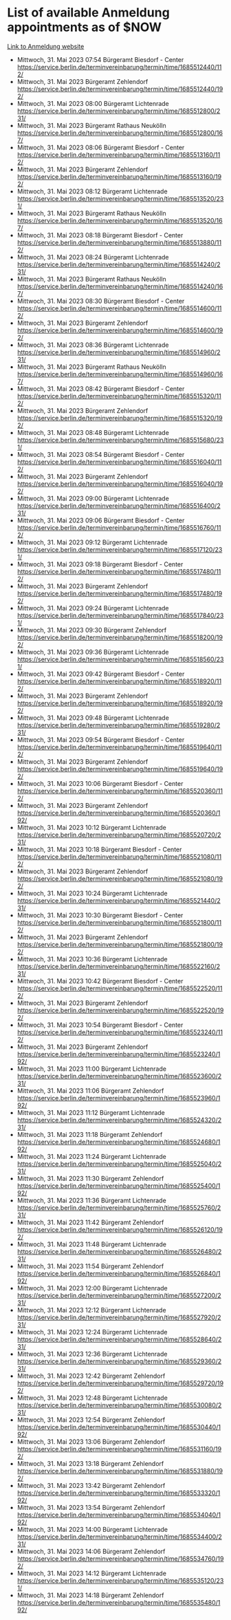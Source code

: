 # List of available Anmeldung appointments as of $NOW
[Link to Anmeldung website](https://service.berlin.de/terminvereinbarung/termin/tag.php?termin=1&anliegen[]=120686&dienstleisterlist=122210,122217,327316,122219,327312,122227,327314,122231,327346,122243,327348,122254,122252,329742,122260,329745,122262,329748,122271,327278,122273,327274,122277,327276,330436,122280,327294,122282,327290,122284,327292,122291,327270,122285,327266,122286,327264,122296,327268,150230,329760,122297,327286,122294,327284,122312,329763,122314,329775,122304,327330,122311,327334,122309,327332,317869,122281,327352,122279,329772,122283,122276,327324,122274,327326,122267,329766,122246,327318,122251,327320,122257,327322,122208,327298,122226,327300&herkunft=http%3A%2F%2Fservice.berlin.de%2Fdienstleistung%2F120686%2F)
- Mittwoch, 31. Mai 2023 07:54 Bürgeramt Biesdorf - Center https://service.berlin.de/terminvereinbarung/termin/time/1685512440/112/
- Mittwoch, 31. Mai 2023  Bürgeramt Zehlendorf https://service.berlin.de/terminvereinbarung/termin/time/1685512440/192/
- Mittwoch, 31. Mai 2023 08:00 Bürgeramt Lichtenrade https://service.berlin.de/terminvereinbarung/termin/time/1685512800/231/
- Mittwoch, 31. Mai 2023  Bürgeramt Rathaus Neukölln https://service.berlin.de/terminvereinbarung/termin/time/1685512800/167/
- Mittwoch, 31. Mai 2023 08:06 Bürgeramt Biesdorf - Center https://service.berlin.de/terminvereinbarung/termin/time/1685513160/112/
- Mittwoch, 31. Mai 2023  Bürgeramt Zehlendorf https://service.berlin.de/terminvereinbarung/termin/time/1685513160/192/
- Mittwoch, 31. Mai 2023 08:12 Bürgeramt Lichtenrade https://service.berlin.de/terminvereinbarung/termin/time/1685513520/231/
- Mittwoch, 31. Mai 2023  Bürgeramt Rathaus Neukölln https://service.berlin.de/terminvereinbarung/termin/time/1685513520/167/
- Mittwoch, 31. Mai 2023 08:18 Bürgeramt Biesdorf - Center https://service.berlin.de/terminvereinbarung/termin/time/1685513880/112/
- Mittwoch, 31. Mai 2023 08:24 Bürgeramt Lichtenrade https://service.berlin.de/terminvereinbarung/termin/time/1685514240/231/
- Mittwoch, 31. Mai 2023  Bürgeramt Rathaus Neukölln https://service.berlin.de/terminvereinbarung/termin/time/1685514240/167/
- Mittwoch, 31. Mai 2023 08:30 Bürgeramt Biesdorf - Center https://service.berlin.de/terminvereinbarung/termin/time/1685514600/112/
- Mittwoch, 31. Mai 2023  Bürgeramt Zehlendorf https://service.berlin.de/terminvereinbarung/termin/time/1685514600/192/
- Mittwoch, 31. Mai 2023 08:36 Bürgeramt Lichtenrade https://service.berlin.de/terminvereinbarung/termin/time/1685514960/231/
- Mittwoch, 31. Mai 2023  Bürgeramt Rathaus Neukölln https://service.berlin.de/terminvereinbarung/termin/time/1685514960/167/
- Mittwoch, 31. Mai 2023 08:42 Bürgeramt Biesdorf - Center https://service.berlin.de/terminvereinbarung/termin/time/1685515320/112/
- Mittwoch, 31. Mai 2023  Bürgeramt Zehlendorf https://service.berlin.de/terminvereinbarung/termin/time/1685515320/192/
- Mittwoch, 31. Mai 2023 08:48 Bürgeramt Lichtenrade https://service.berlin.de/terminvereinbarung/termin/time/1685515680/231/
- Mittwoch, 31. Mai 2023 08:54 Bürgeramt Biesdorf - Center https://service.berlin.de/terminvereinbarung/termin/time/1685516040/112/
- Mittwoch, 31. Mai 2023  Bürgeramt Zehlendorf https://service.berlin.de/terminvereinbarung/termin/time/1685516040/192/
- Mittwoch, 31. Mai 2023 09:00 Bürgeramt Lichtenrade https://service.berlin.de/terminvereinbarung/termin/time/1685516400/231/
- Mittwoch, 31. Mai 2023 09:06 Bürgeramt Biesdorf - Center https://service.berlin.de/terminvereinbarung/termin/time/1685516760/112/
- Mittwoch, 31. Mai 2023 09:12 Bürgeramt Lichtenrade https://service.berlin.de/terminvereinbarung/termin/time/1685517120/231/
- Mittwoch, 31. Mai 2023 09:18 Bürgeramt Biesdorf - Center https://service.berlin.de/terminvereinbarung/termin/time/1685517480/112/
- Mittwoch, 31. Mai 2023  Bürgeramt Zehlendorf https://service.berlin.de/terminvereinbarung/termin/time/1685517480/192/
- Mittwoch, 31. Mai 2023 09:24 Bürgeramt Lichtenrade https://service.berlin.de/terminvereinbarung/termin/time/1685517840/231/
- Mittwoch, 31. Mai 2023 09:30 Bürgeramt Zehlendorf https://service.berlin.de/terminvereinbarung/termin/time/1685518200/192/
- Mittwoch, 31. Mai 2023 09:36 Bürgeramt Lichtenrade https://service.berlin.de/terminvereinbarung/termin/time/1685518560/231/
- Mittwoch, 31. Mai 2023 09:42 Bürgeramt Biesdorf - Center https://service.berlin.de/terminvereinbarung/termin/time/1685518920/112/
- Mittwoch, 31. Mai 2023  Bürgeramt Zehlendorf https://service.berlin.de/terminvereinbarung/termin/time/1685518920/192/
- Mittwoch, 31. Mai 2023 09:48 Bürgeramt Lichtenrade https://service.berlin.de/terminvereinbarung/termin/time/1685519280/231/
- Mittwoch, 31. Mai 2023 09:54 Bürgeramt Biesdorf - Center https://service.berlin.de/terminvereinbarung/termin/time/1685519640/112/
- Mittwoch, 31. Mai 2023  Bürgeramt Zehlendorf https://service.berlin.de/terminvereinbarung/termin/time/1685519640/192/
- Mittwoch, 31. Mai 2023 10:06 Bürgeramt Biesdorf - Center https://service.berlin.de/terminvereinbarung/termin/time/1685520360/112/
- Mittwoch, 31. Mai 2023  Bürgeramt Zehlendorf https://service.berlin.de/terminvereinbarung/termin/time/1685520360/192/
- Mittwoch, 31. Mai 2023 10:12 Bürgeramt Lichtenrade https://service.berlin.de/terminvereinbarung/termin/time/1685520720/231/
- Mittwoch, 31. Mai 2023 10:18 Bürgeramt Biesdorf - Center https://service.berlin.de/terminvereinbarung/termin/time/1685521080/112/
- Mittwoch, 31. Mai 2023  Bürgeramt Zehlendorf https://service.berlin.de/terminvereinbarung/termin/time/1685521080/192/
- Mittwoch, 31. Mai 2023 10:24 Bürgeramt Lichtenrade https://service.berlin.de/terminvereinbarung/termin/time/1685521440/231/
- Mittwoch, 31. Mai 2023 10:30 Bürgeramt Biesdorf - Center https://service.berlin.de/terminvereinbarung/termin/time/1685521800/112/
- Mittwoch, 31. Mai 2023  Bürgeramt Zehlendorf https://service.berlin.de/terminvereinbarung/termin/time/1685521800/192/
- Mittwoch, 31. Mai 2023 10:36 Bürgeramt Lichtenrade https://service.berlin.de/terminvereinbarung/termin/time/1685522160/231/
- Mittwoch, 31. Mai 2023 10:42 Bürgeramt Biesdorf - Center https://service.berlin.de/terminvereinbarung/termin/time/1685522520/112/
- Mittwoch, 31. Mai 2023  Bürgeramt Zehlendorf https://service.berlin.de/terminvereinbarung/termin/time/1685522520/192/
- Mittwoch, 31. Mai 2023 10:54 Bürgeramt Biesdorf - Center https://service.berlin.de/terminvereinbarung/termin/time/1685523240/112/
- Mittwoch, 31. Mai 2023  Bürgeramt Zehlendorf https://service.berlin.de/terminvereinbarung/termin/time/1685523240/192/
- Mittwoch, 31. Mai 2023 11:00 Bürgeramt Lichtenrade https://service.berlin.de/terminvereinbarung/termin/time/1685523600/231/
- Mittwoch, 31. Mai 2023 11:06 Bürgeramt Zehlendorf https://service.berlin.de/terminvereinbarung/termin/time/1685523960/192/
- Mittwoch, 31. Mai 2023 11:12 Bürgeramt Lichtenrade https://service.berlin.de/terminvereinbarung/termin/time/1685524320/231/
- Mittwoch, 31. Mai 2023 11:18 Bürgeramt Zehlendorf https://service.berlin.de/terminvereinbarung/termin/time/1685524680/192/
- Mittwoch, 31. Mai 2023 11:24 Bürgeramt Lichtenrade https://service.berlin.de/terminvereinbarung/termin/time/1685525040/231/
- Mittwoch, 31. Mai 2023 11:30 Bürgeramt Zehlendorf https://service.berlin.de/terminvereinbarung/termin/time/1685525400/192/
- Mittwoch, 31. Mai 2023 11:36 Bürgeramt Lichtenrade https://service.berlin.de/terminvereinbarung/termin/time/1685525760/231/
- Mittwoch, 31. Mai 2023 11:42 Bürgeramt Zehlendorf https://service.berlin.de/terminvereinbarung/termin/time/1685526120/192/
- Mittwoch, 31. Mai 2023 11:48 Bürgeramt Lichtenrade https://service.berlin.de/terminvereinbarung/termin/time/1685526480/231/
- Mittwoch, 31. Mai 2023 11:54 Bürgeramt Zehlendorf https://service.berlin.de/terminvereinbarung/termin/time/1685526840/192/
- Mittwoch, 31. Mai 2023 12:00 Bürgeramt Lichtenrade https://service.berlin.de/terminvereinbarung/termin/time/1685527200/231/
- Mittwoch, 31. Mai 2023 12:12 Bürgeramt Lichtenrade https://service.berlin.de/terminvereinbarung/termin/time/1685527920/231/
- Mittwoch, 31. Mai 2023 12:24 Bürgeramt Lichtenrade https://service.berlin.de/terminvereinbarung/termin/time/1685528640/231/
- Mittwoch, 31. Mai 2023 12:36 Bürgeramt Lichtenrade https://service.berlin.de/terminvereinbarung/termin/time/1685529360/231/
- Mittwoch, 31. Mai 2023 12:42 Bürgeramt Zehlendorf https://service.berlin.de/terminvereinbarung/termin/time/1685529720/192/
- Mittwoch, 31. Mai 2023 12:48 Bürgeramt Lichtenrade https://service.berlin.de/terminvereinbarung/termin/time/1685530080/231/
- Mittwoch, 31. Mai 2023 12:54 Bürgeramt Zehlendorf https://service.berlin.de/terminvereinbarung/termin/time/1685530440/192/
- Mittwoch, 31. Mai 2023 13:06 Bürgeramt Zehlendorf https://service.berlin.de/terminvereinbarung/termin/time/1685531160/192/
- Mittwoch, 31. Mai 2023 13:18 Bürgeramt Zehlendorf https://service.berlin.de/terminvereinbarung/termin/time/1685531880/192/
- Mittwoch, 31. Mai 2023 13:42 Bürgeramt Zehlendorf https://service.berlin.de/terminvereinbarung/termin/time/1685533320/192/
- Mittwoch, 31. Mai 2023 13:54 Bürgeramt Zehlendorf https://service.berlin.de/terminvereinbarung/termin/time/1685534040/192/
- Mittwoch, 31. Mai 2023 14:00 Bürgeramt Lichtenrade https://service.berlin.de/terminvereinbarung/termin/time/1685534400/231/
- Mittwoch, 31. Mai 2023 14:06 Bürgeramt Zehlendorf https://service.berlin.de/terminvereinbarung/termin/time/1685534760/192/
- Mittwoch, 31. Mai 2023 14:12 Bürgeramt Lichtenrade https://service.berlin.de/terminvereinbarung/termin/time/1685535120/231/
- Mittwoch, 31. Mai 2023 14:18 Bürgeramt Zehlendorf https://service.berlin.de/terminvereinbarung/termin/time/1685535480/192/
